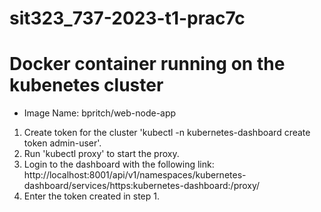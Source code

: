 # sit323_737-2023-t1-prac7c

# Docker container running on the kubenetes cluster

- Image Name: bpritch/web-node-app

1. Create token for the cluster 'kubectl -n kubernetes-dashboard create token admin-user'.
2. Run 'kubectl proxy' to start the proxy.
3. Login to the dashboard with the following link:
   http://localhost:8001/api/v1/namespaces/kubernetes-dashboard/services/https:kubernetes-dashboard:/proxy/
4. Enter the token created in step 1.
